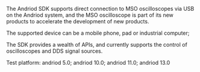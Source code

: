 The Andriod SDK supports direct connection to MSO oscilloscopes via USB on the Andriod system, and the MSO oscilloscope is part of its new products to accelerate the development of new products.

The supported device can be a mobile phone, pad or industrial computer;

The SDK provides a wealth of APIs, and currently supports the control of oscilloscopes and DDS signal sources.

Test platform: andriod 5.0; andriod 10.0; andriod 11.0; andriod 13.0


